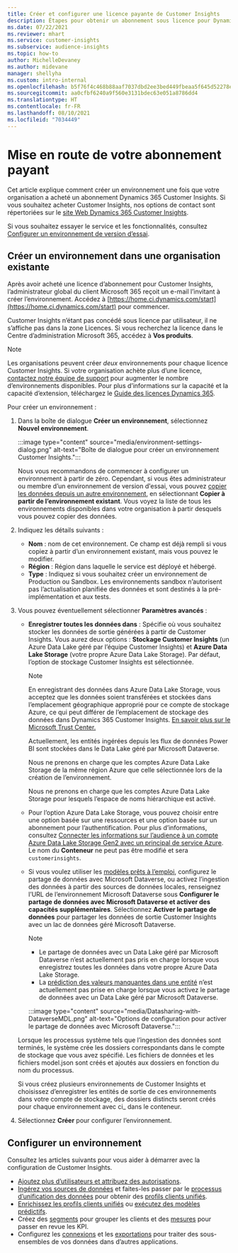 ```yaml
---
title: Créer et configurer une licence payante de Customer Insights
description: Étapes pour obtenir un abonnement sous licence pour Dynamics 365 Customer Insights et le configurer.
ms.date: 07/22/2021
ms.reviewer: mhart
ms.service: customer-insights
ms.subservice: audience-insights
ms.topic: how-to
author: MichelleDevaney
ms.author: midevane
manager: shellyha
ms.custom: intro-internal
ms.openlocfilehash: b5f76f4c468b88aaf7037dbd2ee3bed449fbeaa5f645d52278eee05b36b4e328
ms.sourcegitcommit: aa0cfbf6240a9f560e3131bdec63e051a8786dd4
ms.translationtype: HT
ms.contentlocale: fr-FR
ms.lasthandoff: 08/10/2021
ms.locfileid: "7034449"
---
```

# <a name="get-started-with-a-paid-subscription"></a>Mise en route de votre abonnement payant

Cet article explique comment créer un environnement une fois que votre organisation a acheté un abonnement Dynamics 365 Customer Insights. Si vous souhaitez acheter Customer Insights, nos options de contact sont répertoriées sur le [site Web Dynamics 365 Customer Insights](https://dynamics.microsoft.com/ai/customer-insights/). 

Si vous souhaitez essayer le service et les fonctionnalités, consultez [Configurer un environnement de version d’essai](get-started-trial.md).

## <a name="create-an-environment-in-an-existing-organization"></a>Créer un environnement dans une organisation existante

Après avoir acheté une licence d’abonnement pour Customer Insights, l’administrateur global du client Microsoft 365 reçoit un e-mail l’invitant à créer l’environnement. Accédez à [https://home.ci.dynamics.com/start](https://home.ci.dynamics.com/start) pour commencer. 

Customer Insights n’étant pas concédé sous licence par utilisateur, il ne s’affiche pas dans la zone Licences. Si vous recherchez la licence dans le Centre d’administration Microsoft 365, accédez à **Vos produits**. 

> [!NOTE]
> Les organisations peuvent créer *deux* environnements pour chaque licence Customer Insights. Si votre organisation achète plus d’une licence, [contactez notre équipe de support](https://go.microsoft.com/fwlink/?linkid=2079641) pour augmenter le nombre d’environnements disponibles. Pour plus d’informations sur la capacité et la capacité d’extension, téléchargez le [Guide des licences Dynamics 365](https://go.microsoft.com/fwlink/?LinkId=866544).

Pour créer un environnement :

1. Dans la boîte de dialogue **Créer un environnement**, sélectionnez **Nouvel environnement**.

   :::image type="content" source="media/environment-settings-dialog.png" alt-text="Boîte de dialogue pour créer un environnement Customer Insights.":::

   Nous vous recommandons de commencer à configurer un environnement à partir de zéro. Cependant, si vous êtes administrateur ou membre d’un environnement de version dֹ’essai, vous pouvez [copier les données depuis un autre environnement](manage-environments.md#copy-the-environment-configuration), en sélectionnant **Copier à partir de l’environnement existant**. Vous voyez la liste de tous les environnements disponibles dans votre organisation à partir desquels vous pouvez copier des données.

1. Indiquez les détails suivants :
   - **Nom** : nom de cet environnement. Ce champ est déjà rempli si vous copiez à partir d’un environnement existant, mais vous pouvez le modifier.
   - **Région** : Région dans laquelle le service est déployé et hébergé.
   - **Type** : Indiquez si vous souhaitez créer un environnement de Production ou Sandbox. Les environnements sandbox n’autorisent pas l’actualisation planifiée des données et sont destinés à la pré-implémentation et aux tests.
   
1. Vous pouvez éventuellement sélectionner **Paramètres avancés** :

   - **Enregistrer toutes les données dans** : Spécifie où vous souhaitez stocker les données de sortie générées à partir de Customer Insights. Vous aurez deux options : **Stockage Customer Insights** (un Azure Data Lake géré par l’équipe Customer Insights) et **Azure Data Lake Storage** (votre propre Azure Data Lake Storage). Par défaut, l’option de stockage Customer Insights est sélectionnée.

     > [!NOTE]
     > En enregistrant des données dans Azure Data Lake Storage, vous acceptez que les données soient transférées et stockées dans l’emplacement géographique approprié pour ce compte de stockage Azure, ce qui peut différer de l’emplacement de stockage des données dans Dynamics 365 Customer Insights. [En savoir plus sur le Microsoft Trust Center.](https://www.microsoft.com/trust-center)
     >
     > Actuellement, les entités ingérées depuis les flux de données Power BI sont stockées dans le Data Lake géré par Microsoft Dataverse. 
     > 
     > Nous ne prenons en charge que les comptes Azure Data Lake Storage de la même région Azure que celle sélectionnée lors de la création de l’environnement. 
     > 
     > Nous ne prenons en charge que les comptes Azure Data Lake Storage pour lesquels l’espace de noms hiérarchique est activé.


   - Pour l’option Azure Data Lake Storage, vous pouvez choisir entre une option basée sur une ressources et une option basée sur un abonnement pour l’authentification. Pour plus d’informations, consultez [Connecter les informations sur l’audience à un compte Azure Data Lake Storage Gen2 avec un principal de service Azure](connect-service-principal.md). Le nom du **Conteneur** ne peut pas être modifié et sera `customerinsights`.
   
   - Si vous voulez utiliser les [modèles prêts à l’emploi](predictions-overview.md#out-of-box-models), configurez le partage de données avec Microsoft Dataverse, ou activez l’ingestion des données à partir des sources de données locales, renseignez l’URL de l’environnement Microsoft Dataverse sous **Configurer le partage de données avec Microsoft Dataverse et activer des capacités supplémentaires**. Sélectionnez **Activer le partage de données** pour partager les données de sortie Customer Insights avec un lac de données géré Microsoft Dataverse.

     > [!NOTE]
     > - Le partage de données avec un Data Lake géré par Microsoft Dataverse n’est actuellement pas pris en charge lorsque vous enregistrez toutes les données dans votre propre Azure Data Lake Storage.
     > - La [prédiction des valeurs manquantes dans une entité](predictions.md) n’est actuellement pas prise en charge lorsque vous activez le partage de données avec un Data Lake géré par Microsoft Dataverse.

     :::image type="content" source="media/Datasharing-with-DataverseMDL.png" alt-text="Options de configuration pour activer le partage de données avec Microsoft Dataverse.":::

   Lorsque les processus système tels que l’ingestion des données sont terminés, le système crée les dossiers correspondants dans le compte de stockage que vous avez spécifié. Les fichiers de données et les fichiers model.json sont créés et ajoutés aux dossiers en fonction du nom du processus.

   Si vous créez plusieurs environnements de Customer Insights et choisissez d’enregistrer les entités de sortie de ces environnements dans votre compte de stockage, des dossiers distincts seront créés pour chaque environnement avec ci_<environmentid> dans le conteneur.

1. Sélectionnez **Créer** pour configurer l’environnement. 

## <a name="configure-an-environment"></a>Configurer un environnement

Consultez les articles suivants pour vous aider à démarrer avec la configuration de Customer Insights. 

- [Ajoutez plus d’utilisateurs et attribuez des autorisations](permissions.md).
- [Ingérez vos sources de données](data-sources.md) et faites-les passer par le [processus d’unification des données](data-unification.md) pour obtenir des [profils clients unifiés](customer-profiles.md).
- [Enrichissez les profils clients unifiés](enrichment-hub.md) ou [exécutez des modèles prédictifs](predictions-overview.md).
- Créez des [segments](segments.md) pour grouper les clients et des [mesures](measures.md) pour passer en revue les KPI.
- Configurez les [connexions](connections.md) et les [exportations](export-destinations.md) pour traiter des sous-ensembles de vos données dans d’autres applications.
